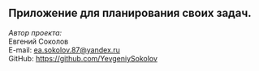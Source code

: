 ## Приложение для планирования своих задач.
*Автор проекта:*  
Евгений Соколов  
E-mail: ea.sokolov.87@yandex.ru  
GitHub: https://github.com/YevgeniySokolov
